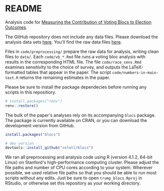 # README

Analysis code for [Measuring the Contribution of Voting Blocs to Election Outcomes](https://osf.io/preprints/socarxiv/c9fkg).

The GitHub repository does not include any data files. Please download the analysis data sets [here](https://dataverse.harvard.edu/dataset.xhtml?persistentId=doi:10.7910/DVN/3LWMM9). You'll find the raw data files [here](https://www.dropbox.com/scl/fo/5rh657wqziobgl0baqnm9/h?dl=0&rlkey=046s9n53v5iwk4jbrvo7f1lqp).

Files in `code/preprocessing/` prepare the raw data for analysis, writing clean files to `data/`. Each `code/vb_*.Rmd` file runs a voting bloc analysis with results in the corresponding HTML file. The file `code/race_sens.Rmd` examines sensitivity to the choice of survey, and outputs the LaTeX-formatted tables that appear in the paper. The script `code/numbers-in-main-text.R` returns the remaining estimates in the paper.

Please be sure to install the package dependecies before running any scripts in this repositiory.

```r
# install.packages("renv")
renv::restore()
```

The bulk of the paper's analyses rely on its accompanying `blocs` package. The package is currently available on CRAN, or you can download the development version from GitHub.
```r
install.packages("blocs")

# dev version
devtools::install_github("coletl/blocs")
```

We ran all preprocessing and analysis code using R (version 4.1.2, 64-bit Linux) on Stanford's high-performance computing cluster. Please adjust the file paths and number of CPU cores according to your system. Wherever possible, we used relative file paths so that you should be able to run most scripts without any edits. Just be sure to open `trump_blocs.Rproj` in RStudio, or otherwise set this repository as your working directory.
